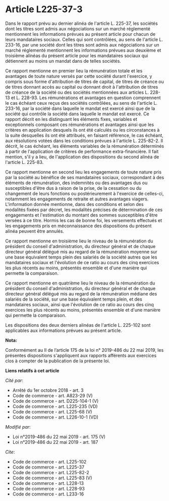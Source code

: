 # Article L225-37-3

Dans le rapport prévu au dernier alinéa de l'article L. 225-37, les sociétés dont les titres sont admis aux négociations sur
un marché réglementé mentionnent les informations prévues au présent article pour chacun de leurs mandataires sociaux. Celles
qui sont contrôlées, au sens de l'article L. 233-16, par une société dont les titres sont admis aux négociations sur un
marché réglementé mentionnent les informations prévues aux deuxième et troisième alinéas du présent article pour les
mandataires sociaux qui détiennent au moins un mandat dans de telles sociétés.

Ce rapport mentionne en premier lieu la rémunération totale et les avantages de toute nature versés par cette société durant
l'exercice, y compris sous forme d'attribution de titres de capital, de titres de créance ou de titres donnant accès au
capital ou donnant droit à l'attribution de titres de créance de la société ou des sociétés mentionnées aux articles L.
228-13 et L. 228-93. Les rémunérations et avantages en question comprennent le cas échéant ceux reçus des sociétés
contrôlées, au sens de l'article L. 233-16, par la société dans laquelle le mandat est exercé ainsi que de la société qui
contrôle la société dans laquelle le mandat est exercé. Ce rapport décrit en les distinguant les éléments fixes, variables et
exceptionnels composant ces rémunérations et avantages ainsi que les critères en application desquels ils ont été calculés ou
les circonstances à la suite desquelles ils ont été attribués, en faisant référence, le cas échéant, aux résolutions votées
dans les conditions prévues à l'article L. 225-82-2. Il décrit, le cas échéant, les éléments variables de la rémunération
déterminés à partir de l'application de critères de performance extra-financière. Il fait mention, s'il y a lieu, de
l'application des dispositions du second alinéa de l'article L. 225-83.

Ce rapport mentionne en second lieu les engagements de toute nature pris par la société au bénéfice de ses mandataires
sociaux, correspondant à des éléments de rémunération, des indemnités ou des avantages dus ou susceptibles d'être dus à
raison de la prise, de la cessation ou du changement de leurs fonctions ou postérieurement à l'exercice de celles-ci,
notamment les engagements de retraite et autres avantages viagers. L'information donnée mentionne, dans des conditions et
selon des modalités fixées par décret, les modalités précises de détermination de ces engagements et l'estimation du montant
des sommes susceptibles d'être versées à ce titre. Hormis les cas de bonne foi, les versements effectués et les engagements
pris en méconnaissance des dispositions du présent alinéa peuvent être annulés.

Ce rapport mentionne en troisième lieu le niveau de la rémunération du président du conseil d'administration, du directeur
général et de chaque directeur général délégué mis au regard de la rémunération moyenne sur une base équivalent temps plein
des salariés de la société autres que les mandataires sociaux et l'évolution de ce ratio au cours des cinq exercices les plus
récents au moins, présentés ensemble et d'une manière qui permette la comparaison.

Ce rapport mentionne en quatrième lieu le niveau de la rémunération du président du conseil d'administration, du directeur
général et de chaque directeur général délégué mis au regard de la rémunération médiane des salariés de la société, sur une
base équivalent temps plein, et des mandataires sociaux, ainsi que l'évolution de ce ratio au cours des cinq exercices les
plus récents au moins, présentés ensemble et d'une manière qui permette la comparaison.

Les dispositions des deux derniers alinéas de l'article L. 225-102 sont applicables aux informations prévues au présent
article.

**Nota:**

Conformément au II de l’article 175 de la loi n° 2019-486 du 22 mai 2019, les présentes dispositions s'appliquent aux
rapports afférents aux exercices clos à compter de la publication de la présente loi.

**Liens relatifs à cet article**

_Cité par_:

  - Arrêté du 1er octobre 2018 - art. 3
  - Code de commerce - art. A823-29 (V)
  - Code de commerce - art. D225-104-1 (V)
  - Code de commerce - art. L225-235 (VD)
  - Code de commerce - art. L225-68 (V)
  - Code de commerce - art. L226-10-1 (VD)

_Modifié par_:

  - Loi n°2019-486 du 22 mai 2019 - art. 175 (V)
  - Loi n°2019-486 du 22 mai 2019 - art. 187

_Cite_:

  - Code de commerce - art. L225-102
  - Code de commerce - art. L225-37
  - Code de commerce - art. L225-82-2
  - Code de commerce - art. L225-83 (V)
  - Code de commerce - art. L228-13
  - Code de commerce - art. L228-93
  - Code de commerce - art. L233-16
